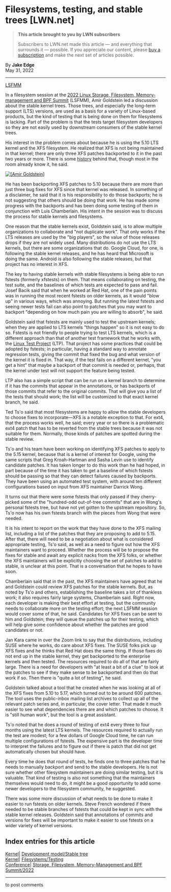 # Filesystems, testing, and stable trees [LWN.net]

> **This article brought to you by LWN subscribers**
> 
> Subscribers to LWN.net made this article — and everything that surrounds it — possible. If you appreciate our content, please [buy a subscription](/Promo/nst-nag3/subscribe) and make the next set of articles possible. 

By **Jake Edge**  
May 31, 2022 

* * *

[LSFMM](/Articles/lsfmm2022/)

In a filesystem session at the [2022 Linux Storage, Filesystem, Memory-management and BPF Summit](https://events.linuxfoundation.org/lsfmm/) (LSFMM), Amir Goldstein led a discussion about the stable kernel trees. Those trees, and especially the long-term support (LTS) versions, are used as a basis for a variety of Linux-based products, but the kind of testing that is being done on them for filesystems is lacking. Part of the problem is that the tests target filesystem developers so they are not easily used by downstream consumers of the stable kernel trees. 

His interest in the problem comes about because he is using the 5.10 LTS kernel and the XFS filesystem. He realized that XFS is not being maintained in that kernel; there are only three XFS patches backported to it in the past two years or more. There is some [history](/Articles/838819/) behind that, though most in the room already know it, he said. 

[ ![\[Amir Goldstein\]](https://static.lwn.net/images/2022/lsfmm-goldstein-sm.png) ](/Articles/896668/)

He has been backporting XFS patches to 5.10 because there are more than just three bug fixes for XFS since that kernel was released. In something of a disclaimer, he said that it is his responsibility to do those backports; he is not suggesting that others should be doing that work. He has made some progress with the backports and has been doing some testing of them in conjunction with Luis Chamberlain. His intent in the session was to discuss the process for stable kernels and filesystems. 

One reason that the stable kernels exist, Goldstein said, is to allow multiple organizations to collaborate and "not duplicate work". That only works if the LTS releases are used by the "big players", so the value of those releases drops if they are not widely used. Many distributions do not use the LTS kernels, but there are some organizations that do. Google Cloud, for one, is following the stable kernel releases, and he has heard that Microsoft is doing the same. Android is also following the stable releases, but that project has no interest in XFS. 

The key to having stable kernels with stable filesystems is being able to run fstests (formerly xfstests) on them. That means collaborating on testing, the test suite, and the baselines of which tests are expected to pass and fail. Josef Bacik said that when he worked at Red Hat, one of the pain points was in running the most recent fstests on older kernels, as it would "blow up" in various ways, which was annoying. But running the latest fstests and seeing newer tests fail can also point to patches that you may want to backport "depending on how much pain you are willing to absorb", he said. 

Goldstein said that fstests are mainly used to test the upstream kernels; when they are applied to LTS kernels "things happen" so it is not easy to do so. Fstests is not friendly to people trying to test LTS kernels, which is a different approach than that of another test framework that he works with, the [Linux Test Project](https://linux-test-project.github.io/) (LTP). That project has some practices that could be adopted by fstests; in particular, having a standard way to annotate regression tests, giving the commit that fixed the bug and what version of the kernel it is fixed in. That way, if the test fails on a different kernel, "you get a hint" that maybe a backport of that commit is needed or, perhaps, that the kernel under test will not support the feature being tested. 

LTP also has a simple script that can be run on a kernel branch to determine if it has the commits that appear in the annotations, or has backports of those commits that refer to the original commits. That will give you a list of the tests that should work; the list will be customized to that exact kernel branch, he said. 

Ted Ts'o said that most filesystems are happy to allow the stable developers to choose fixes to incorporate—XFS is a notable exception to that. For ext4, that the process works well, he said; every year or so there is a problematic ext4 patch that has to be reverted from the stable trees because it was not suitable for them. Normally, those kinds of patches are spotted during the stable review. 

Ts'o and his team have been working on identifying XFS patches to apply to the 5.15 kernel, because that is a kernel of interest for Google, using the same scripts that Greg Kroah-Hartman and Sasha Levin use to identify candidate patches. It has taken longer to do this work than he had hoped, in part because of the time it has taken to get a baseline of which fstests should be passing so that they can detect failures caused by backports. They have been using an automated test system, with around ten different configurations based on input from XFS maintainer Darrick Wong. 

It turns out that there were some fstests that only passed if they cherry-picked some of the "hundred-odd out-of-tree commits" that are in Wong's personal fstests tree, but have not yet gotten to the upstream repository. So, Ts'o now has his own fstests branch with the pieces from Wong that were needed. 

It is his intent to report on the work that they have done to the XFS mailing list, including a list of the patches that they are proposing to add to 5.15. After that, there will need to be a negotiation about what is considered appropriate testing, Ts'o said, as well as a need to figure out how the XFS maintainers want to proceed. Whether the process will be to propose the fixes for stable and await any explicit nacks from the XFS folks, or whether the XFS maintainers will be explicitly choosing the set of patches to add to stable, is unclear at this point. That is a conversation that he hopes to have soon. 

Chamberlain said that in the past, the XFS maintainers have agreed that he and Goldstein could review XFS patches for the stable kernels. But, as noted by Ts'o and others, establishing the baseline takes a lot of thankless work; it also requires fairly large systems, Chamberlain said. Right now, each developer is making their best effort at testing, but the community needs to collaborate more on the testing effort; the next LSFMM session would cover some of that, he said. Candidates for XFS fixes can be sent to him and Goldstein; they will queue the patches up for their testing, which will help give some confidence about whether the patches are good candidates or not. 

Jan Kara came in over the Zoom link to say that the distributions, including SUSE where he works, do care about XFS fixes. The SUSE folks pick up XFS fixes and he thinks that Red Hat does the same thing. If those fixes do not end up in the stable kernel, they get backported to the enterprise kernels and then tested. The resources required to do all of that are fairly large. There is a need for developers with "at least a bit of a clue" to look at the patches to see if they make sense to be backported and then do that work if so. Then there is "quite a lot of testing", he said. 

Goldstein talked about a tool that he created when he was looking at all of the XFS fixes from 5.10 to 5.17, which turned out to be around 600 patches. The tool uses the public-inbox mailing list archives to collect up all of the relevant patch series and, in particular, the cover letter. That made it much easier to see what dependencies there are and which patches to choose. It is "still human work", but the tool is a great assistant. 

Ts'o noted that he does a round of testing of ext4 every three to four months using the latest LTS kernels. The resources required to actually run the test are modest; for a few dollars of Google Cloud time, he can run multiple configurations of fstests. The expensive part is the developer time to interpret the failures and to figure out if there is patch that did not get automatically chosen but should have. 

Every time he does that round of tests, he finds one to three patches that he needs to manually backport and send to the stable developers. He is not sure whether other filesystem maintainers are doing similar testing, but it is valuable. That kind of testing is also not something that the maintainers themselves would need to do, it might be a good opportunity to add some newer developers to the filesystem community, he suggested. 

There was some more discussion of what needs to be done to make it easier to run fstests on older kernels. Steve French wondered if there needed to be stable branches of fstests that could be kept in sync with the stable kernel releases. Goldstein said that annotations of commits and versions for fixes will be important to make it easier to use fstests on a wider variety of kernel versions. 

  
Index entries for this article  
---  
[Kernel](/Kernel/Index)| [Development model/Stable tree](/Kernel/Index#Development_model-Stable_tree)  
[Kernel](/Kernel/Index)| [Filesystems/Testing](/Kernel/Index#Filesystems-Testing)  
[Conference](/Archives/ConferenceIndex/)| [Storage, Filesystem, Memory-Management and BPF Summit/2022](/Archives/ConferenceIndex/#Storage_Filesystem_Memory-Management_and_BPF_Summit-2022)  
  


* * *

to post comments 
